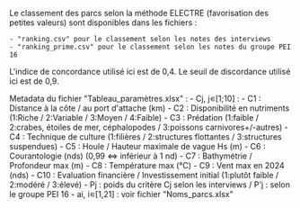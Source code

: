 Le classement des parcs selon la méthode ELECTRE (favorisation des petites valeurs) sont disponibles dans les fichiers : 
	
 	- "ranking.csv" pour le classement selon les notes des interviews
	- "ranking_prime.csv" pour le classement selon les notes du groupe PEI 16

L'indice de concordance utilisé ici est de 0,4.
Le seuil de discordance utilisé ici est de 0,9.

Metadata du fichier "Tableau_paramètres.xlsx" :
	- Cj, j∊[1;10] :
		- C1 : Distance à la côte / au port d'attache (km)
		- C2 : Disponibilité en nutriments (1:Riche / 2:Variable / 3:Moyen / 4:Faible)
		- C3 : Prédation (1:faible / 2:crabes, étoiles de mer, céphalopodes / 3:poissons carnivores+/-autres)
		- C4 : Technique de culture (1:filières / 2:structures flottantes / 3:structures suspendues)
		- C5 : Houle / Hauteur maximale de vague Hs (m)
		- C6 : Courantologie (nds) (0,99 <=> inférieur à 1 nd)
		- C7 : Bathymétrie / Profondeur max (m)
		- C8 : Température max (°C)
		- C9 : Vent max en 2024 (nds)
		- C10 : Evaluation financière / Investissement initial (1:plutôt faible / 2:modéré / 3:élevé)
	- Pj : poids du critère Cj selon les interviews / P'j : selon le groupe PEI 16
	- ai, i∊[1,21] : voir fichier "Noms_parcs.xlsx"
